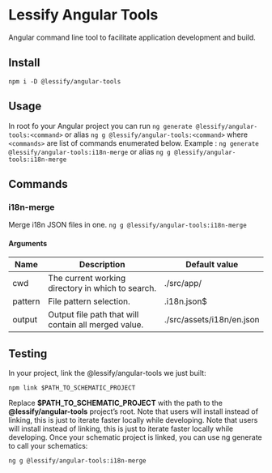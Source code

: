 # Lessify Angular Tools

Angular command line tool to facilitate application development and build.

## Install
``npm i -D @lessify/angular-tools``

## Usage
In root fo your Angular project you can run ``ng generate @lessify/angular-tools:<command>`` or alias ``ng g @lessify/angular-tools:<command>`` where `<commands>` are list of commands enumerated below.
Example : ``ng generate @lessify/angular-tools:i18n-merge`` or alias ``ng g @lessify/angular-tools:i18n-merge``

## Commands
### i18n-merge
Merge i18n JSON files in one.
`ng g @lessify/angular-tools:i18n-merge`
#### Arguments
| Name          	| Description                                   	| Default value |
|-----------------	|--------------------------------------------------	|--------------------------------|
| cwd           	| The current working directory in which to search. |./src/app/|
| pattern       	| File pattern selection.                           |.i18n.json$|
| output         	| Output file path that will contain all merged value.|./src/assets/i18n/en.json|

## Testing
In your project, link the @lessify/angular-tools we just built:

``npm link $PATH_TO_SCHEMATIC_PROJECT``

Replace **$PATH_TO_SCHEMATIC_PROJECT** with the path to the **@lessify/angular-tools** project’s root. Note that users will install instead of linking, this is just to iterate faster locally while developing.
Note that users will install instead of linking, this is just to iterate faster locally while developing.
Once your schematic project is linked, you can use ng generate to call your schematics:

`ng g @lessify/angular-tools:i18n-merge`
